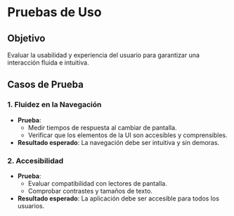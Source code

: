 
# Pruebas de Uso

## Objetivo
Evaluar la usabilidad y experiencia del usuario para garantizar una interacción fluida e intuitiva.

## Casos de Prueba
### 1. Fluidez en la Navegación
- **Prueba**:
  - Medir tiempos de respuesta al cambiar de pantalla.
  - Verificar que los elementos de la UI son accesibles y comprensibles.
- **Resultado esperado**: La navegación debe ser intuitiva y sin demoras.

### 2. Accesibilidad
- **Prueba**:
  - Evaluar compatibilidad con lectores de pantalla.
  - Comprobar contrastes y tamaños de texto.
- **Resultado esperado**: La aplicación debe ser accesible para todos los usuarios.
